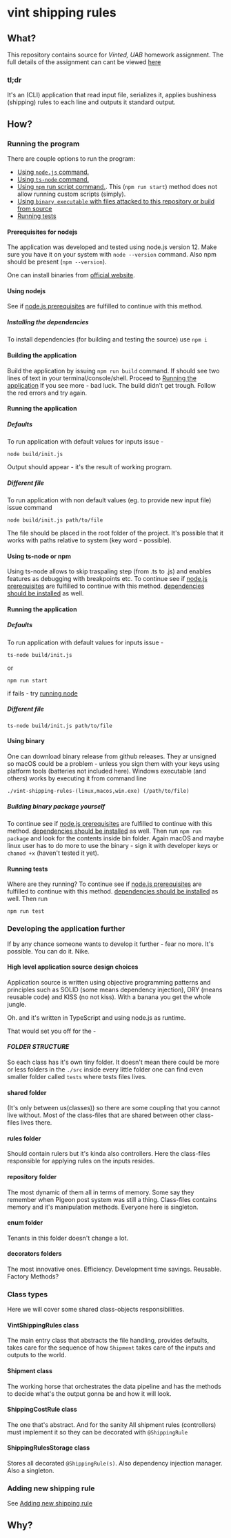 # vint shipping rules

## What?

This repository contains source for _Vinted, UAB_ homework assignment.
The full details of the assignment can cant be viewed [here](backend-homework-assignment.md)

### tl;dr

It's an (CLI) application that read input file, serializes it, applies bushiness (shipping) rules to each line and outputs it standard output.

## How?

### Running the program

There are couple options to run the program:

- [Using `node.js` command.](#using-nodejs-command)
- [Using `ts-node` command.](#using-ts-node-or-npm)
- [Using `npm` run script command.](#using-ts-node-or-npm). This (`npm run start`) method does not allow running custom scripts (simply).
- [Using `binary executable` with files attacked to this repository or build from source](#using-binary)
- [Running tests](#running-tests)

#### Prerequisites for nodejs

The application was developed and tested using node.js version 12.
Make sure you have it on your system with `node --version` command.
Also npm should be present (`npm --version`).

One can install binaries from [official website](https://nodejs.org/en/download/).

#### Using nodejs

See if [node.js prerequisites](#prerequisites-for-nodejs) are fulfilled to continue with this
method.

##### Installing the dependencies

To install dependencies (for building and testing the source) use `npm i`

#### Building the application

Build the application by issuing `npm run build` command.
If should see two lines of text in your terminal/console/shell. Proceed to [Running the application](#running-the-application)
If you see more - bad luck. The build didn't get trough. Follow the red errors and try again.

#### Running the application

##### Defaults

To run application with default values for inputs issue -

```
node build/init.js
```

Output should appear - it's the result of working program.

##### Different file

To run application with non default values (eg. to provide new input file)
issue command

```
node build/init.js path/to/file
```

The file should be placed in the root folder of the project.
It's possible that it works with paths relative to system (key word - possible).

#### Using ts-node or npm

Using ts-node allows to skip traspaling step (from .ts to .js) and enables features as debugging with breakpoints etc.
To continue see if [node.js prerequisites](#prerequisites-for-nodejs) are fulfilled to continue with this
method. [dependencies should be installed](#installing-the-dependencies) as well.

#### Running the application

##### Defaults

To run application with default values for inputs issue -

```
ts-node build/init.js
```

or

```
npm run start
```

if fails - try [running node](using-nodejs)

##### Different file

```
ts-node build/init.js path/to/file
```

#### Using binary

One can download binary release from github releases.
They ar unsigned so macOS could be a problem - unless you sign them with your keys using platform tools (batteries not included here).
Windows executable (and others) works by executing it from command line

```
./vint-shipping-rules-(linux,macos,win.exe) (/path/to/file)
```

##### Building binary package yourself

To continue see if [node.js prerequisites](#prerequisites-for-nodejs) are fulfilled to continue with this
method. [dependencies should be installed](#installing-the-dependencies) as well.
Then run `npm run package` and look for the contents inside bin folder. Again macOS and maybe linux user has to do more to use the binary - sign it with developer keys or `chamod +x` (haven't tested it yet).

#### Running tests

Where are they running?
To continue see if [node.js prerequisites](#prerequisites-for-nodejs) are fulfilled to continue with this
method. [dependencies should be installed](#installing-the-dependencies) as well.
Then run

```
npm run test
```

### Developing the application further

If by any chance someone wants to develop it further - fear no more. It's possible. You can do it. Nike.

#### High level application source design choices

Application source is written using objective programming patterns and principles such as SOLID (some means dependency injection), DRY (means reusable code) and KISS (no not kiss).
With a banana you get the whole jungle.

Oh. and it's written in TypeScript and using node.js as runtime.

That would set you off for the -

#### _FOLDER STRUCTURE_

So each class has it's own tiny folder. It doesn't mean there could be more or less folders in the `./src`
inside every little folder one can find even smaller folder called `tests` where tests files lives.

#### shared folder

(It's only between us(classes)) so there are some coupling that you cannot live without. Most of the class-files that are shared between other class-files lives there.

#### rules folder

Should contain rulers but it's kinda also controllers. Here the class-files responsible for applying rules on the inputs resides.

#### repository folder

The most dynamic of them all in terms of memory. Some say they remember when Pigeon post system was still a thing. Class-files contains memory and it's manipulation methods.
Everyone here is singleton.

#### enum folder

Tenants in this folder doesn't change a lot.

#### decorators folders

The most innovative ones. Efficiency. Development time savings. Reusable. Factory Methods?

### Class types

Here we will cover some shared class-objects responsibilities.

#### VintShippingRules class

The main entry class that abstracts the file handling, provides defaults, takes care for the sequence of how `Shipment` takes care of the inputs and outputs to the world.

#### Shipment class

The working horse that orchestrates the data pipeline and has the methods to decide what's the output gonna be and how it will look.

#### ShippingCostRule class

The one that's abstract. And for the sanity All shipment rules (controllers) must implement it so they can be decorated with `@ShippingRule`

#### ShippingRulesStorage class

Stores all decorated `@ShippingRule(s)`. Also dependency injection manager. Also a singleton.

### Adding new shipping rule

See [Adding new shipping rule](src/rules/adding-new-shippment-rule.md)

## Why?

```

```
